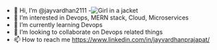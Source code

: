 - 👋 Hi, I’m @jayvardhan2111
-<img src="https://media0.giphy.com/media/scZPhLqaVOM1qG4lT9/giphy.gif?cid=790b76111e61f6c65e5c34376a44da607e59b4c8623e3da1&rid=giphy.gif&ct=g" align-items="right" alt="Girl in a jacket" >
- 👀 I’m interested in Devops, MERN stack, Cloud, Microservices
- 🌱 I’m currently learning Devops
- 💞️ I’m looking to collaborate on Devops related things
- 📫 How to reach me https://www.linkedin.com/in/jayvardhanprajapat/

<!---
jayvardhan2111/jayvardhan2111 is a ✨ special ✨ repository because its `README.md` (this file) appears on your GitHub profile.
You can click the Preview link to take a look at your changes.
--->
